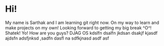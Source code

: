 # Hi!
My name is Sarthak and I am learning git right now. On my way to learn and make projects on my own! Looking forward to getting my big break ^O^!
Shatek!
Yo! How are you guys?
DJAG OS
kdslfn
dsalfn
jkdsan
dsakjf
kjasdf
ajdsfn
adsfjnksd
,sadfn
dasfl
na
sdfkjnasd
asdf asf
